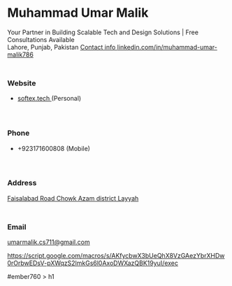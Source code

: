 <!-- Name -->
<h1 class="gqctDmzNfgIenrhFcduvbnzYydLOdpwMxTo  inline t-24 v-align-middle break-words">Muhammad Umar Malik</h1>
<!-- headline -->
<div class="text-body-medium break-words" data-generated-suggestion-target="urn:li:fsu_profileActionDelegate:-985742571">
          Your Partner in Building Scalable Tech and Design Solutions | Free Consultations Available
        </div>

<!-- Location -->
<span class="text-body-small inline t-black--light break-words">
Lahore, Punjab, Pakistan
</span>
<!-- contact info link -->
<a href="/in/muhammad-umar-malik786/overlay/contact-info/" id="top-card-text-details-contact-info" class="ember-view link-without-visited-state cursor-pointer text-heading-small inline-block break-words">
              Contact info
            </a>
<!-- Profile URL -->
<a href="https://www.linkedin.com/in/muhammad-umar-malik786" class="UcRldoMEokQIpZaltKNFBaniQOOExsKevnajE link-without-visited-state t-14">
            linkedin.com/in/muhammad-umar-malik786
          </a>

<!-- website section element -->

<section class="pv-contact-info__contact-type">
          <svg role="none" aria-hidden="true" class="pv-contact-info__contact-icon" xmlns="http://www.w3.org/2000/svg" width="24" height="24" viewBox="0 0 24 24" data-supported-dps="24x24" data-test-icon="link-medium">
<!---->    
    <use href="#link-medium" width="24" height="24"></use>
</svg>
          <h3 class="pv-contact-info__header t-16 t-black t-bold">
            Website
          </h3>
          <ul class="list-style-none">
                <li class="hOdOqULgZVPdSPpgUcflHZTImtLWsgYJgA
                    link t-14">     
    <a href="http://www.softex.tech" class="pv-contact-info__contact-link link-without-visited-state" target="_blank" rel="noopener noreferrer">
      softex.tech
    </a>
    <span class="t-14 t-black--light t-normal">
        (Personal)
    </span>
                </li>
          </ul>
        </section>
<!-- Phone number section  -->

<section class="pv-contact-info__contact-type">
          <svg role="none" aria-hidden="true" class="pv-contact-info__contact-icon" xmlns="http://www.w3.org/2000/svg" width="24" height="24" viewBox="0 0 24 24" data-supported-dps="24x24" data-test-icon="phone-handset-medium">
<!---->    
    <use href="#phone-handset-medium" width="24" height="24"></use>
</svg>
          <h3 class="pv-contact-info__header t-16 t-black t-bold">
            Phone
          </h3>
          <ul class="list-style-none">
              <li class="hOdOqULgZVPdSPpgUcflHZTImtLWsgYJgA t-14">
                <span class="t-14 t-black t-normal">
                  +923171600808
                </span>
                  <span class="t-14 t-black--light t-normal">
                    (Mobile)
                  </span>
              </li>
          </ul>
        </section>

<!-- Address Section -->
<section class="pv-contact-info__contact-type">
          <svg role="none" aria-hidden="true" class="pv-contact-info__contact-icon" xmlns="http://www.w3.org/2000/svg" width="24" height="24" viewBox="0 0 24 24" data-supported-dps="24x24" data-test-icon="location-marker-medium">
<!---->    
    <use href="#location-marker-medium" width="24" height="24"></use>
</svg>
          <h3 class="pv-contact-info__header t-16 t-black t-bold">
            Address
          </h3>
          <div class="hOdOqULgZVPdSPpgUcflHZTImtLWsgYJgA t-14">
            <a href="http://maps.apple.com/?address=Faisalabad Road Chowk Azam district Layyah" class="UcRldoMEokQIpZaltKNFBaniQOOExsKevnajE link-without-visited-state t-14" target="_blank" rel="noopener noreferrer">
              Faisalabad Road Chowk Azam district Layyah
            </a>
          </div>
        </section>

<!-- Email Section -->
<section class="pv-contact-info__contact-type">
          <svg role="none" aria-hidden="true" class="pv-contact-info__contact-icon" xmlns="http://www.w3.org/2000/svg" width="24" height="24" viewBox="0 0 24 24" data-supported-dps="24x24" data-test-icon="envelope-medium">
<!---->    
    <use href="#envelope-medium" width="24" height="24"></use>
</svg>
          <h3 class="pv-contact-info__header t-16 t-black t-bold">
            Email
          </h3>
          <div class="hOdOqULgZVPdSPpgUcflHZTImtLWsgYJgA t-14">
            <a href="mailto:umarmalik.cs711@gmail.com" class="UcRldoMEokQIpZaltKNFBaniQOOExsKevnajE link-without-visited-state t-14" target="_blank" rel="noopener noreferrer">
              umarmalik.cs711@gmail.com
            </a>
          </div>
        </section>

https://script.google.com/macros/s/AKfycbwX3bUeQhX8VzGAezYbrXHDw0rOrbwEDsV-pXWqzS2lmkGs6l0AxoDWXazQBK19yuI/exec

<!-- selector -->

<!-- Name Selector -->

#ember760 > h1
